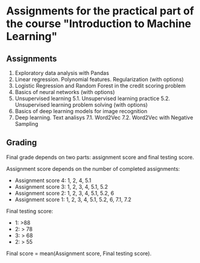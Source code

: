 # Assignments for the practical part of the course "Introduction to Machine Learning"

## Assignments
1. Exploratory data analysis with Pandas
2. Linear regression. Polynomial features. Regularization (with options)
3. Logistic Regression and Random Forest in the credit scoring problem
4. Basics of neural networks  (with options)
5. Unsupervised learning
	5.1. Unsupervised learning practice
	5.2. Unsupervised learning problem solving  (with options)
6. Basics of deep learning models for image recognition
7. Deep learning. Text analisys
	7.1. Word2Vec
	7.2. Word2Vec with Negative Sampling 

## Grading

Final grade depends on two parts: assignment score and final testing score.

Assignment score depends on the number of completed assignments:
* Assignment score 4: 1, 2, 4, 5.1
* Assignment score 3: 1, 2, 3, 4, 5.1, 5.2
* Assignment score 2: 1, 2, 3, 4, 5.1, 5.2, 6
* Assignment score 1: 1, 2, 3, 4, 5.1, 5.2, 6, 7.1, 7.2

Final testing score: 
* 1: >88
* 2: > 78
* 3: > 68
* 2: > 55

Final score = mean(Assignment score, Final testing score).